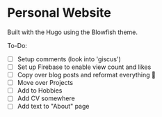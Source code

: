 # Personal Website

Built with the  Hugo using the Blowfish theme.

To-Do:

- [ ] Setup comments (look into 'giscus')
- [ ] Set up Firebase to enable view count and likes
- [ ] Copy over blog posts and reformat everything 😬
- [ ] Move over Projects
- [ ] Add to Hobbies
- [ ] Add CV somewhere
- [ ] Add text to "About" page
